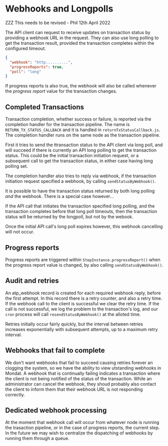 # Webhooks and Longpolls

ZZZ This needs to be revised - Phil 12th April 2022


The API client can request to receive updates on transaction status by providing a
webhook URL in the request. They can also use long polling to get the transaction
result, provided the transaction completes within the configured timeout.

```json
{
  "webhook": "http..........",
  "progressReports": true,
  "poll": "long"
}
```

If progress reports is also true, the webhook will also be called whenever the _progress report_  value for the transaction changes.

## Completed Transactions
Transaction completion, whether success or failure, is reported via the completion handler for the transaction pipeline. The name is `RETURN_TX_STATUS_CALLBACK` and it is handled in `returnTxStatusCallback.js`. The completion handler runs on the same node as the transaction pipeline.

First it tries to send the ttransaction status to the API client via long poll,
and will succeed if there is currently an API long polling to get the transaction
status. This could be the initial transaction initiation request, or a subsequent
call to get the transaction status, in either case having long polling set.

The completion handler also tries to reply via webhook, if the transaction
initiation request specified a webhook, by calling `sendStatusByWebhook()`.

It is possible to have the transaction status returned by both long polling _and_
the webhook. There is a special case however...

If the API call that initiates the transaction specified long polling, and the
transaction completes before that long poll timeouts, then the transaction
status will be returned by the longpoll, but not by the webook.

Once the initial API call's long poll expires however, this webhook cancelling
will not occur.

## Progress reports
Progress reports are triggered within `StepInstance.progressReport()` when the progress report value is changed, by also calling `sendStatusByWebhook()`.

## Audit and retries
An atp_webhook record is created for each required webhook reply, before the first attempt. In this record there is a retry counter, and also a retry time. If the webhook call to the client is successful we clear the retry time. If the call is not successful, we log the problem to the transaction's log, and our `cron` process will call `resendStatusByWebhook()` at the alloted time.

Retries initially occur fairly quickly, but the interval between retries increases exponentially with subsequent attempts, up to a maximum retry interval.

## Webhooks that fail to complete
We don't want webhooks that fail to succeed causing retries forever an clogging the system, so we have the ability to view utstanding webhooks in Mondat. A webhook that is continually failing indicates a transaction where the client is not being notified of the status of the transaction. While an administrator can cancel the webhook, they shoud probably also contact the client to inform them that their webhook URL is not responding correctly.

## Dedicated webhook processing
At the moment that webhook call will occur from whatever node is running the trasaction pipeline, or in the case of progress reports, the current step. In the future we may wish to centralize the dispatching of webhooks by running them through a queue.
